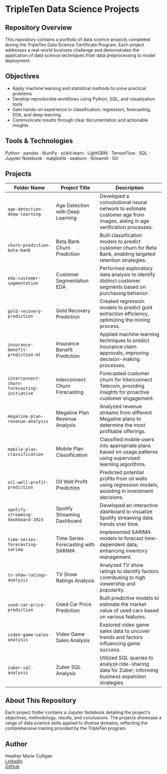 # TripleTen Data Science Projects

## Repository Overview  
This repository contains a portfolio of data science projects completed during the TripleTen Data Science Certificate Program. Each project addresses a real-world business challenge and demonstrates the application of data science techniques from data preprocessing to model deployment.

## Objectives  
- Apply machine learning and statistical methods to solve practical problems  
- Develop reproducible workflows using Python, SQL, and visualization tools  
- Gain hands-on experience in classification, regression, forecasting, EDA, and deep learning  
- Communicate results through clear documentation and actionable insights

## Tools & Technologies  
Python · pandas · NumPy · scikit-learn · LightGBM · TensorFlow · SQL · Jupyter Notebook · matplotlib · seaborn · Streamlit · Git

## Projects  

| Folder Name | Project Title | Description |
|-------------|---------------|-------------|
| `age-detection-deep-learning` | Age Detection with Deep Learning | Developed a convolutional neural network to estimate customer age from images, aiding in age verification processes. |
| `churn-prediction-beta-bank` | Beta Bank Churn Prediction | Built classification models to predict customer churn for Beta Bank, enabling targeted retention strategies. |
| `eda-customer-segmentation` | Customer Segmentation EDA | Performed exploratory data analysis to identify distinct customer segments based on purchasing behavior. |
| `gold-recovery-prediction` | Gold Recovery Prediction | Created regression models to predict gold extraction efficiency, optimizing the mining process. |
| `insurance-benefit-prediction-ml` | Insurance Benefit Prediction | Applied machine learning techniques to predict insurance claim approvals, improving decision-making processes. |
| `interconnect-churn-forecasting-initiative` | Interconnect Churn Forecasting | Forecasted customer churn for Interconnect Telecom, providing insights for proactive customer engagement. |
| `megaline-plan-revenue-analysis` | Megaline Plan Revenue Analysis | Analyzed revenue streams from different Megaline plans to determine the most profitable offerings. |
| `mobile-plan-classification` | Mobile Plan Classification | Classified mobile users into appropriate plans based on usage patterns using supervised learning algorithms. |
| `oil-well-profit-prediction` | Oil Well Profit Prediction | Predicted potential profits from oil wells using regression models, assisting in investment decisions. |
| `spotify-streaming-dashboard-2023` | Spotify Streaming Dashboard | Developed an interactive dashboard to visualize Spotify streaming data trends over time. |
| `time-series-forecasting-sarima` | Time Series Forecasting with SARIMA | Implemented SARIMA models to forecast time-dependent data, enhancing inventory management. |
| `tv-show-ratings-analysis` | TV Show Ratings Analysis | Analyzed TV show ratings to identify factors contributing to high viewership and popularity. |
| `used-car-price-prediction` | Used Car Price Prediction | Built predictive models to estimate the market value of used cars based on various features. |
| `video-game-sales-analysis` | Video Game Sales Analysis | Explored video game sales data to uncover trends and factors influencing game success. |
| `zuber-sql-analysis` | Zuber SQL Analysis | Utilized SQL queries to analyze ride-sharing data for Zuber, informing business expansion strategies. |

## About This Repository  
Each project folder contains a Jupyter Notebook detailing the project's objectives, methodology, results, and conclusions. The projects showcase a range of data science skills applied to diverse domains, reflecting the comprehensive training provided by the TripleTen program.

## Author

Heather Marie Culligan  
[LinkedIn](https://linkedin.com/in/hmc2025)  
[GitHub](https://github.com/hmc9898)
